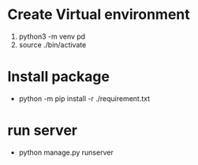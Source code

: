 # Create Virtual environment
1. python3 -m venv pd
2. source ./bin/activate

# Install package
- python -m pip install -r ./requirement.txt

# run server
- python manage.py runserver
